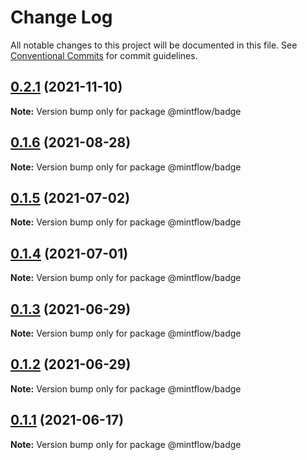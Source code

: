 # Change Log

All notable changes to this project will be documented in this file.
See [Conventional Commits](https://conventionalcommits.org) for commit guidelines.

## [0.2.1](https://github.com/vechai/mintflow/compare/@mintflow/badge@0.1.6...@mintflow/badge@0.2.1) (2021-11-10)

**Note:** Version bump only for package @mintflow/badge





## [0.1.6](https://github.com/vechai/mintflow/compare/@mintflow/badge@0.1.5...@mintflow/badge@0.1.6) (2021-08-28)

**Note:** Version bump only for package @mintflow/badge





## [0.1.5](https://github.com/vechai/mintflow/compare/@mintflow/badge@0.1.4...@mintflow/badge@0.1.5) (2021-07-02)

**Note:** Version bump only for package @mintflow/badge





## [0.1.4](https://github.com/vechai/mintflow/compare/@mintflow/badge@0.1.3...@mintflow/badge@0.1.4) (2021-07-01)

**Note:** Version bump only for package @mintflow/badge





## [0.1.3](https://github.com/vechai/mintflow/compare/@mintflow/badge@0.1.2...@mintflow/badge@0.1.3) (2021-06-29)

**Note:** Version bump only for package @mintflow/badge





## [0.1.2](https://github.com/vechai/mintflow/compare/@mintflow/badge@0.1.1...@mintflow/badge@0.1.2) (2021-06-29)

**Note:** Version bump only for package @mintflow/badge





## [0.1.1](https://github.com/vechai/mintflow/compare/@mintflow/badge@0.1.0...@mintflow/badge@0.1.1) (2021-06-17)

**Note:** Version bump only for package @mintflow/badge
